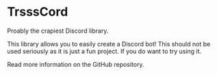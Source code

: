 # TrsssCord
Proably the crapiest Discord library.

This library allows you to easily create a Discord bot! This should not be used seriously as it is just a fun project. If you do want to try using it.

Read more information on the GitHub repository.